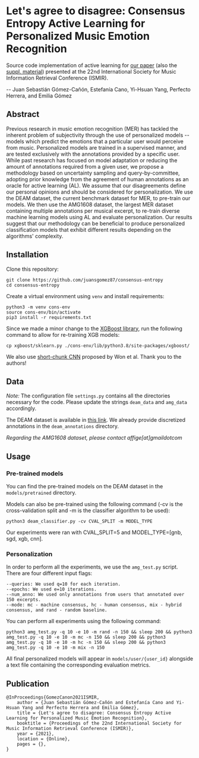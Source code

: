 # Let's agree to disagree: Consensus Entropy Active Learning for Personalized Music Emotion Recognition

Source code implementation of active learning for [our paper](https://github.com/juansgomez87/consensus-entropy/blob/main/paper/ISMIR2021_JSGC_ActiveLearning.pdf) (also the [suppl. material](https://github.com/juansgomez87/consensus-entropy/blob/main/paper/ISMIR2021_JSGC_ActiveLearning_supp_mat.pdf)) presented at the 22nd International Society for Music Information Retrieval Conference (ISMIR).

-- Juan Sebastián Gómez-Cañón, Estefanía Cano, Yi-Hsuan Yang, Perfecto Herrera, and Emilia Gómez

## Abstract
Previous research in music emotion recognition (MER) has tackled the inherent problem of subjectivity through the use of personalized models -- models which predict the emotions that a particular user would perceive from music. Personalized models are trained in a supervised manner, and are tested exclusively with the annotations provided by a specific user. While past research has focused on model adaptation or reducing the amount of annotations required from a given user, we propose a methodology based on uncertainty sampling and query-by-committee, adopting prior knowledge from the agreement of human annotations as an oracle for active learning (AL). We assume that our disagreements define our personal opinions and should be considered for personalization. We use the DEAM dataset, the current benchmark dataset for MER, to pre-train our models. 
We then use the AMG1608 dataset, the largest MER dataset containing multiple annotations per musical excerpt, to re-train diverse machine learning models using AL and evaluate personalization. Our results suggest that our methodology can be beneficial to produce personalized classification models that exhibit different results depending on the algorithms' complexity. 

## Installation
Clone this repository:
```
git clone https://github.com/juansgomez87/consensus-entropy
cd consensus-entropy
```

Create a virtual environment using `venv` and install requirements:
```
python3 -m venv cons-env
source cons-env/bin/activate
pip3 install -r requirements.txt
```
Since we made a minor change to the [XGBoost library](https://xgboost.readthedocs.io/en/latest/), run the following command to allow for re-training XGB models:
```
cp xgboost/sklearn.py ./cons-env/lib/python3.8/site-packages/xgboost/
```
We also use [short-chunk CNN](https://github.com/minzwon/sota-music-tagging-models/) proposed by Won et al. Thank you to the authors!

## Data

*Note:* The configuration file `settings.py` contains all the directories necessary for the code. Please update the strings `deam_data` and `amg_data` accordingly.

The DEAM dataset is available in [this link](https://cvml.unige.ch/databases/DEAM/). We already provide discretized annotations in the `deam_annotations` directory. 

*Regarding the AMG1608 dataset, please contact affige[at]gmaildotcom* 


## Usage

### Pre-trained models
You can find the pre-trained models on the DEAM dataset in the `models/pretrained` directory.

Models can also be pre-trained using the following command (-cv is the cross-validation split and -m is the classifier algorithm to be used):
```
python3 deam_classifier.py -cv CVAL_SPLIT -m MODEL_TYPE
```
Our experiments were ran with CVAL_SPLIT=5 and MODEL_TYPE=[gnb, sgd, xgb, cnn].

### Personalization
In order to perform all the experiments, we use the `amg_test.py` script. There are four different input flags:
```
--queries: We used q=10 for each iteration.
--epochs: We used e=10 iterations.
--num_anno: We used only annotations from users that annotated over 150 excerpts.
--mode: mc - machine consensus, hc - human consensus, mix - hybrid consensus, and rand - random baseline.
```

You can perform all experiments using the following command:
```
python3 amg_test.py -q 10 -e 10 -m rand -n 150 && sleep 200 && python3 amg_test.py -q 10 -e 10 -m mc -n 150 && sleep 200 && python3 amg_test.py -q 10 -e 10 -m hc -n 150 && sleep 200 && python3 amg_test.py -q 10 -e 10 -m mix -n 150
```

All final personalized models will appear in `models/user/{user_id}` alongside a text file containing the corresponding evaluation metrics. 

## Publication
```
@InProceedings{GomezCanon2021ISMIR,
    author = {Juan Sebastián Gómez-Cañón and Estefanía Cano and Yi-Hsuan Yang and Perfecto Herrera and Emilia Gómez},
    title = {Let's agree to disagree: Consensus Entropy Active Learning for Personalized Music Emotion Recognition},
    booktitle = {Proceedings of the 22nd International Society for Music Information Retrieval Conference (ISMIR)},
    year = {2021},
    location = {Online},
    pages = {},
}
```
